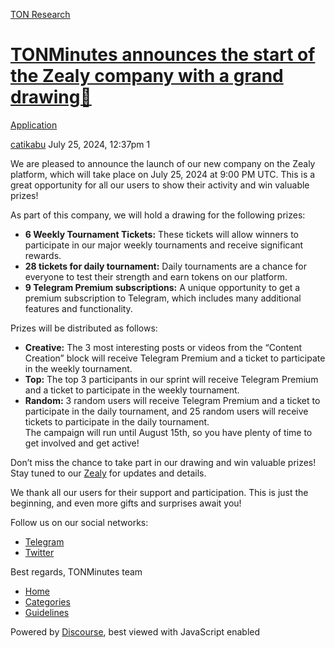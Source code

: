 [TON Research](/)

# [TONMinutes announces the start of the Zealy company with a grand drawing🎉](/t/tonminutes-announces-the-start-of-the-zealy-company-with-a-grand-drawing/29430)

[Application](/c/application/20) 

    

[catikabu](https://tonresear.ch/u/catikabu)  July 25, 2024, 12:37pm  1

We are pleased to announce the launch of our new company on the Zealy platform, which will take place on July 25, 2024 at 9:00 PM UTC. This is a great opportunity for all our users to show their activity and win valuable prizes!

As part of this company, we will hold a drawing for the following prizes:

*   **6 Weekly Tournament Tickets:** These tickets will allow winners to participate in our major weekly tournaments and receive significant rewards.
*   **28 tickets for daily tournament:** Daily tournaments are a chance for everyone to test their strength and earn tokens on our platform.
*   **9 Telegram Premium subscriptions:** A unique opportunity to get a premium subscription to Telegram, which includes many additional features and functionality.

Prizes will be distributed as follows:

*   **Creative:** The 3 most interesting posts or videos from the “Content Creation” block will receive Telegram Premium and a ticket to participate in the weekly tournament.
*   **Top:** The top 3 participants in our sprint will receive Telegram Premium and a ticket to participate in the weekly tournament.
*   **Random:** 3 random users will receive Telegram Premium and a ticket to participate in the daily tournament, and 25 random users will receive tickets to participate in the daily tournament.  
    The campaign will run until August 15th, so you have plenty of time to get involved and get active!

Don’t miss the chance to take part in our drawing and win valuable prizes! Stay tuned to our [Zealy](https://zealy.io/cw/tonminutes) for updates and details.

We thank all our users for their support and participation. This is just the beginning, and even more gifts and surprises await you!

Follow us on our social networks:

*   [Telegram](https://t.me/TONMinutes)
*   [Twitter](https://x.com/tonminutes)

Best regards, TONMinutes team

 

*   [Home](/)
*   [Categories](/categories)
*   [Guidelines](/guidelines)

Powered by [Discourse](https://www.discourse.org), best viewed with JavaScript enabled